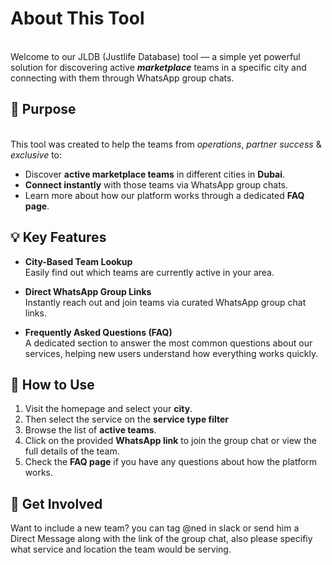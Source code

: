 # About This Tool
\
Welcome to our  JLDB (Justlife Database) tool  — a simple yet powerful solution for discovering active ***marketplace***  teams in a specific city and connecting with them through WhatsApp group chats.

## 🧭 Purpose
\
This tool was created to help the teams from _operations_, _partner success_ & _exclusive_ to: 
- Discover **active marketplace teams** in different cities in  **Dubai**.
- **Connect instantly** with those teams via WhatsApp group chats.
- Learn more about how our platform works through a dedicated **FAQ page**.

## 💡 Key Features

- **City-Based Team Lookup**  
  Easily find out which teams are currently active in your area.

- **Direct WhatsApp Group Links**  
  Instantly reach out and join teams via curated WhatsApp group chat links.

- **Frequently Asked Questions (FAQ)**  
  A dedicated section to answer the most common questions about our services, helping new users understand how everything works quickly.

## 📱 How to Use

1. Visit the homepage and select your **city**.
2. Then select the service on the **service type filter** 
2. Browse the list of **active teams**.
3. Click on the provided **WhatsApp link** to join the group chat or view the full details of the team.
4. Check the **FAQ page** if you have any questions about how the platform works.

## 📢 Get Involved 

Want to include a new team? you can tag @ned in slack or send him a Direct Message along with the link of the group chat, also please specifiy what service and location the team would be serving.

